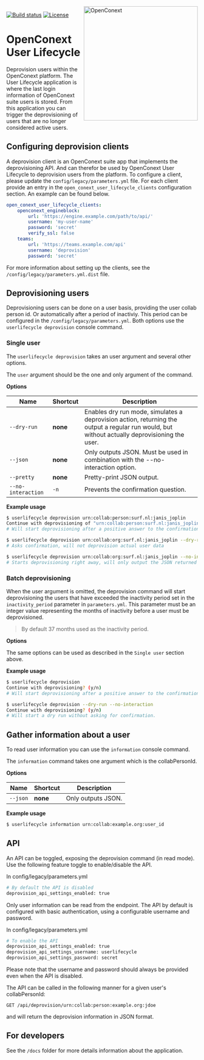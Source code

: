 <a href="https://openconext.org/">
    <img src="https://openconext.org/wp-content/uploads/2016/11/openconext_logo-med.png" alt="OpenConext"
         align="right" width="300" />
</a>

[![Build status](https://img.shields.io/travis/OpenConext/user-lifecycle.svg)](https://travis-ci.org/OpenConext/user-lifecycle)
[![License](https://img.shields.io/github/license/OpenConext/user-lifecycle.svg)](https://github.com/OpenConext/user-lifecycle/blob/master/LICENSE)

# OpenConext User Lifecycle
Deprovision users within the OpenConext platform. The User Lifecycle application is where the last login information of OpenConext suite users is stored. From this application you can trigger the deprovisioning of users that are no longer considered active users.

## Configuring deprovision clients
A deprovision client is an OpenConext suite app that implements the deprovisioning API. And can therefor be used by OpenConext User Lifecycle to deprovision users from the platform. To configure a client, please update the `config/legacy/parameters.yml` file. For each client provide an entry in the `open_conext_user_lifecycle_clients` configuration section. An example can be found below.

```yaml
open_conext_user_lifecycle_clients:
    openconext_engineblock:
        url: 'https://engine.example.com/path/to/api/'
        username: 'my-user-name'
        password: 'secret'
        verify_ssl: false
    teams:
        url: 'https://teams.example.com/api'
        username: 'deprovision'
        password: 'secret'
``` 

For more information about setting up the clients, see the `/config/legacy/parameters.yml.dist` file.

## Deprovisioning users
Deprovisioning users can be done on a user basis, providing the user collab person id. Or automatically
after a period of inactiviy. This period can be configured in the `/config/legacy/parameters.yml`. Both options use
the `userlifecycle deprovision` console command.

### Single user
The `userlifecycle deprovision` takes an user argument and several other options.

The `user` argument should be the one and only argument of the command. 

**Options**

| Name   | Shortcut | Description |
|---|---|---|
| `--dry-run` | __none__ | Enables dry run mode, simulates a deprovision action, returning the output a regular run would, but without actually deprovisioning the user. |
| `--json` | __none__ | Only outputs JSON. Must be used in combination with the --no-interaction option.|
| `--pretty` | __none__ | Pretty-print JSON output.|
| `--no-interaction` | `-n` | Prevents the confirmation question. |

**Example usage**

```bash
$ userlifecycle deprovision urn:collab:person:surf.nl:janis_joplin
Continue with deprovisioning of "urn:collab:person:surf.nl:janis_joplin"? (y/n)
# Will start deprovisioning after a positive answer to the confirmation.
```

```bash
$ userlifecycle deprovision urn:collab:org:surf.nl:janis_joplin --dry-run
# Asks confirmation, will not deprovision actual user data
```

```bash
$ userlifecycle deprovision urn:collab:org:surf.nl:janis_joplin --no-interaction --json
# Starts deprovisioning right away, will only output the JSON returned from the services.
```

### Batch deprovisioning
When the user argument is omitted, the deprovision command will start deprovisioning the users that have exceeded the
inactivity period set in the `inactivity_period` parameter in `parameters.yml`. This parameter must be an integer value
representing the months of inactivity before a user must be deprovisioned.

> By default 37 months used as the inactivity period.

**Options**

The same options can be used as described in the `Single user` section above.

**Example usage**

```bash
$ userlifecycle deprovision
Continue with deprovisioning? (y/n)
# Will start deprovisioning after a positive answer to the confirmation.
```

```bash
$ userlifecycle deprovision --dry-run --no-interaction
Continue with deprovisioning? (y/n)
# Will start a dry run without asking for confirmation.
```

## Gather information about a user
To read user information you can use the `information` console command.

The `information` command takes one argument which is the collabPersonId.


**Options**

| Name | Shortcut | Description |
| --- | --- | --- |
| `--json` | __none__ | Only outputs JSON. |


**Example usage**
```bash
$ userlifecycle information urn:collab:example.org:user_id
```

## API
An API can be toggled, exposing the deprovision command (in read mode). Use the following feature toggle to enable/disable the API.

In config/legacy/parameters.yml
```bash
# By default the API is disabled
deprovision_api_settings_enabled: true
```

Only user information can be read from the endpoint. The API by default is configured with basic authentication, using a configurable username and password.

In config/legacy/parameters.yml
 ```bash
# To enable the API
deprovision_api_settings_enabled: true
deprovision_api_settings_username: userlifecycle
deprovision_api_settings_password: secret
 ```

Please note that the username and password should always be provided even when the API is disabled. 

The API can be called in the following manner for a given user's collabPersonId:

`GET /api/deprovision/urn:collab:person:example.org:jdoe`

and will return the deprovision information in JSON format.

## For developers
See the `/docs` folder for more details information about the application.
